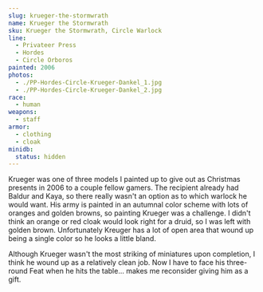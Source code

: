 ```yaml
---
slug: krueger-the-stormwrath
name: Krueger the Stormwrath
sku: Krueger the Stormwrath, Circle Warlock
line:
  - Privateer Press
  - Hordes
  - Circle Orboros
painted: 2006
photos:
  - ./PP-Hordes-Circle-Krueger-Dankel_1.jpg
  - ./PP-Hordes-Circle-Krueger-Dankel_2.jpg
race:
  - human
weapons:
  - staff
armor:
  - clothing
  - cloak
minidb:
  status: hidden
---
```


Krueger was one of three models I painted up to give out as Christmas presents in 2006 to a couple fellow gamers. The recipient already had Baldur and Kaya, so there really wasn't an option as to which warlock he would want. His army is painted in an autumnal color scheme with lots of oranges and golden browns, so painting Krueger was a challenge. I didn't think an orange or red cloak would look right for a druid, so I was left with golden brown. Unfortunately Kreuger has a lot of open area that wound up being a single color so he looks a little bland.

Although Krueger wasn't the most striking of miniatures upon completion, I think he wound up as a relatively clean job. Now I have to face his three-round Feat when he hits the table... makes me reconsider giving him as a gift.
